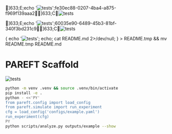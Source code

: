 ]633;E;echo '![tests](https://github.com/anulum/PAREFT/actions/workflows/python-tests.yml/badge.svg)';fe30ec88-0207-4ba4-a875-f969f139aaa2]633;C![tests](https://github.com/anulum/PAREFT/actions/workflows/python-tests.yml/badge.svg)

]633;E;echo '![tests](https://github.com/anulum/PAREFT/actions/workflows/python-tests.yml/badge.svg)';60035e90-6489-45b3-81bf-340f3bd231c9]633;C![tests](https://github.com/anulum/PAREFT/actions/workflows/python-tests.yml/badge.svg)

{ 
  echo '![tests](https://github.com/anulum/PAREFT/actions/workflows/python-tests.yml/badge.svg)';
  echo;
  cat README.md 2>/dev/null;
} > README.tmp && mv README.tmp README.md

# PAREFT Scaffold
![tests](https://github.com/anulum/PAREFT/actions/workflows/python-tests.yml/badge.svg)

```bash
python -m venv .venv && source .venv/bin/activate
pip install -e .
python - <<'PY'
from pareft.config import load_config
from pareft.simulate import run_experiment
cfg = load_config('configs/example.yaml')
run_experiment(cfg)
PY
python scripts/analyze.py outputs/example --show